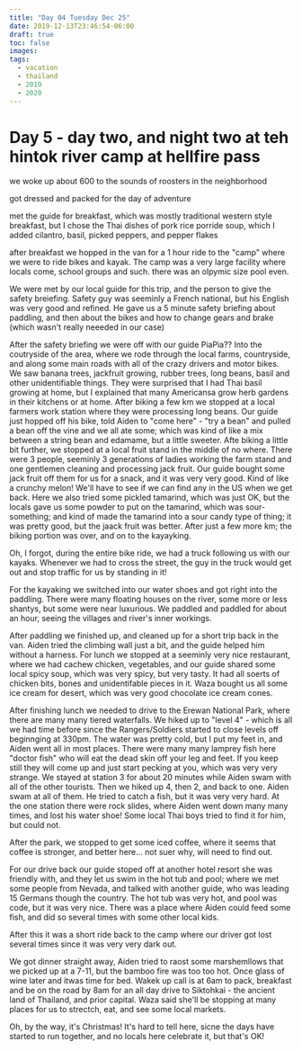 ```yaml
---
title: "Day 04 Tuesday Dec 25"
date: 2019-12-13T23:46:54-06:00
draft: true
toc: false
images:
tags: 
  - vacation
  - thailand
  - 2019
  - 2020
---
```


# Day 5 - day two, and night two at teh hintok river camp at hellfire pass

we woke up about 600 to the sounds of roosters in the neighborhood

got dressed and packed for the day of adventure

met the guide for breakfast, which was mostly traditional western style breakfast, but I chose the Thai dishes of pork rice porride soup, which I added cilantro, basil, picked peppers, and pepper flakes

after breakfast we hopped in the van for a 1 hour ride to the "camp" where we were to ride bikes and kayak.  The camp was a very large facility where locals come, school groups and such.  there was an olpymic size pool even.

We were met by our local guide for this trip, and the person to give the safety breiefing.  Safety guy was seeminly a French national, but his English was very good and refined.  He gave us a 5 minute safety briefing about paddling, and then about the bikes and how to change gears and brake (which wasn't really neeeded in our case)

After the safety briefing we were off with our guide PiaPia?? Into the coutryside of the area, where we rode through the local farms, countryside, and along some main roads with all of the crazy drivers and motor bikes.  We saw banana trees, jackfruit growing, rubber trees, long beans, basil and other unidentifiable things.  They were surprised that I had Thai basil growing at home, but I explained that many Americansa grow herb gardens in their kitchens or at home.  After biking a few km we stopped at a local farmers work station where they were processing long beans.  Our guide just hopped off his bike, told Aiden to "come here" - "try a bean" and pulled a bean off the vine and we all ate some; which was kind of like a mix between a string bean and edamame, but a little sweeter.  Afte biking a little bit further, we stopped at a local fruit stand in the middle of no where.  There were 3 people, seeminly 3 generations of ladies working the farm stand and one gentlemen cleaning and processing jack fruit.  Our guide bought some jack fruit off them for us for a snack, and it was very very good.  Kind of like a crunchy melon!  We'll have to see if we can find any in the US when we get back.  Here we also tried some pickled tamarind, which was just OK, but the locals gave us some powder to put on the tamarind, which was sour-something; and kind of made the tamarind into a sour candy type of thing; it was pretty good, but the jaack fruit was better.  After just a few more km; the biking portion was over, and on to the kayayking.

Oh, I forgot, during the entire bike ride, we had a truck following us with our kayaks.  Whenever we had to cross the street, the guy in the truck would get out and stop traffic for us by standing in it!

For the kayaking we switched into our water shoes and got right into the paddling.  There were many floating houses on the river, some more or less shantys, but some were near luxurious.    We paddled and paddled for about an hour, seeing the villages and river's inner workings.

After paddling we finished up, and cleaned up for a short trip back in the van.  Aiden tried the climbing wall just a bit, and the guide helped him without a harness.  For lunch we stopped at a seeminly very nice restaurant, where we had cachew chicken, vegetables, and our guide shared some local spicy soup, which was very spicy, but very tasty.  It had all soerts of chicken bits, bones and unidentifable pieces in it.  Waza bought us all some ice cream for desert, which was very good chocolate ice cream cones.

After finishing lunch we needed to drive to the Erewan National Park, where there are many many tiered waterfalls.  We hiked up to "level 4" - which is all we had time before since the Rangers/Soldiers started to close levels off beginnging at 330pm.  The water was pretty cold, but I put my feet in, and Aiden went all in most places.  There were many many lamprey fish here "doctor fish" who will eat the dead skin off your leg and feet.  If you keep still they will come up and just start pecking at you, which was very very strange.  We stayed at station 3 for about 20 minutes while Aiden swam with all of the other tourists.  Then we hiked up 4, then 2, and back to one.  Aiden swam at all of them.  He tried to catch a fish, but it was very very hard.  At the one station there were rock slides, where Aiden went down many many times, and lost his water shoe!  Some local Thai boys tried to find it for him, but could not.

After the park, we stopped to get some iced coffee, where it seems that coffee is stronger, and better here... not suer why, will need to find out.

For our drive back our guide stoped off at another hotel resort she was friendly with, and they let us swim in the hot tub and pool; where we met some people from Nevada, and talked with another guide, who was leading 15 Germans though the country.  The hot tub was very hot, and pool was code, but it was very nice.  There was a place where Aiden could feed some fish, and did so several times with some other local kids.

After this it was a short ride back to the camp where our driver got lost several times since it was very very dark out.

We got dinner straight away, Aiden tried to raost some marshemllows that we picked up at a 7-11, but the bamboo fire was too too hot.  Once glass of wine later and itwas time for bed.  Wakek up call is at 6am to pack, breakfast and be on the road by 8am for an all day drive to Siktohkai - the ancient land of Thailand, and prior capital.  Waza said she'll be stopping at many places for us to strectch, eat, and see some local markets.

Oh, by the way, it's Christmas!  It's hard to tell here, sicne the days have started to run together, and no locals here celebrate it, but that's OK!